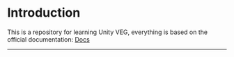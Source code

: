 # Introduction

This is a repository for learning Unity VEG, everything is based on the official documentation: [Docs](https://docs.unity3d.com/Packages/com.unity.visualeffectgraph@12.1/manual/index.html)

***





